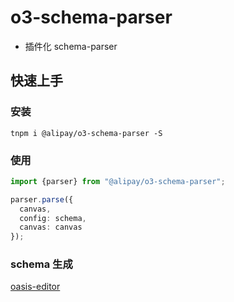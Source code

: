 # o3-schema-parser

- 插件化 schema-parser

## 快速上手

### 安装

``` shell
tnpm i @alipay/o3-schema-parser -S
```

### 使用

``` TypeScript
import {parser} from "@alipay/o3-schema-parser";

parser.parse({
  canvas,
  config: schema,
  canvas: canvas
});

```

### schema 生成

[oasis-editor](http://3deditor.alipay.net/)

